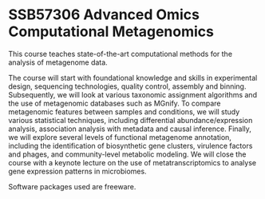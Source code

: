 # SSB57306 Advanced Omics Computational Metagenomics

This course teaches state-of-the-art computational methods for the analysis of metagenome data.

The course will start with foundational knowledge and skills in experimental design, sequencing technologies, quality control, assembly and binning. Subsequently, we will look at various taxonomic assignment algorithms and the use of metagenomic databases such as MGnify. To compare metagenomic features between samples and conditions, we will study various statistical techniques, including differential abundance/expression analysis, association analysis with metadata and causal inference. Finally, we will explore several levels of functional metagenome annotation, including the identification of biosynthetic gene clusters, virulence factors and phages, and community-level metabolic modeling. We will close the course with a keynote lecture on the use of metatranscriptomics to analyse gene expression patterns in microbiomes.

Software packages used are freeware.
